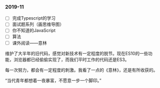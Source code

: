 ### 2019-11

 - [ ] 完成Typescript的学习
 - [ ] 面试题系列（画思维导图）
 - [ ] 你不知道的JavaScript
 - [ ] 算法
 - [ ] 课外阅读——意林

维护了大半年的旧代码，感觉对新技术有一定程度的脱节。现在ES10的一些功能，浏览器都已经偷偷实现了，而我们平时工作的代码还是ES3。

每一次努力，都会有一定程度的刺激。我看了一点的《意林》，还是有所收获的。

“当代青年都想着一夜暴富，不愿意一步一个脚印。”